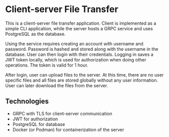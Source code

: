 # Client-server File **Transfer**

This is a client-server file transfer application. Client is implemented as a simple CLI application, while the server hosts a GRPC service and uses PostgreSQL as the database.

Using the service requires creating an account with username and password. Password is hashed and stored along with the username in the database. User can then login with their credentials. Logging in saves a JWT token locally, which is used for authorization when doing other operations. The token is valid for 1 hour.

After login, user can upload files to the server. At this time, there are no user specific files and all files are stored globally without any user information. User can later download the files from the server.

## Technologies

- GRPC with TLS for client-server communication
- JWT for authorization
- PostgreSQL for database
- Docker (or Podman) for containerization of the server
